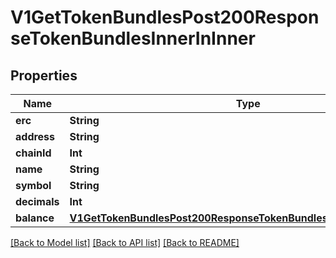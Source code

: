 # V1GetTokenBundlesPost200ResponseTokenBundlesInnerInInner

## Properties
Name | Type | Description | Notes
------------ | ------------- | ------------- | -------------
**erc** | **String** |  | 
**address** | **String** |  | 
**chainId** | **Int** |  | 
**name** | **String** |  | 
**symbol** | **String** |  | 
**decimals** | **Int** |  | 
**balance** | [**V1GetTokenBundlesPost200ResponseTokenBundlesInnerInInnerBalance**](V1GetTokenBundlesPost200ResponseTokenBundlesInnerInInnerBalance.md) |  | 

[[Back to Model list]](../README.md#documentation-for-models) [[Back to API list]](../README.md#documentation-for-api-endpoints) [[Back to README]](../README.md)


